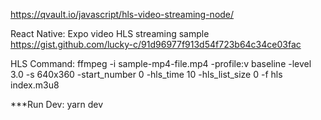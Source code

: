 https://qvault.io/javascript/hls-video-streaming-node/

React Native: Expo video HLS streaming sample
https://gist.github.com/lucky-c/91d96977f913d54f723b64c34ce03fac

HLS Command:
ffmpeg -i sample-mp4-file.mp4 -profile:v baseline -level 3.0 -s 640x360 -start_number 0 -hls_time 10 -hls_list_size 0 -f hls index.m3u8

\*\*\*Run Dev:
yarn dev

